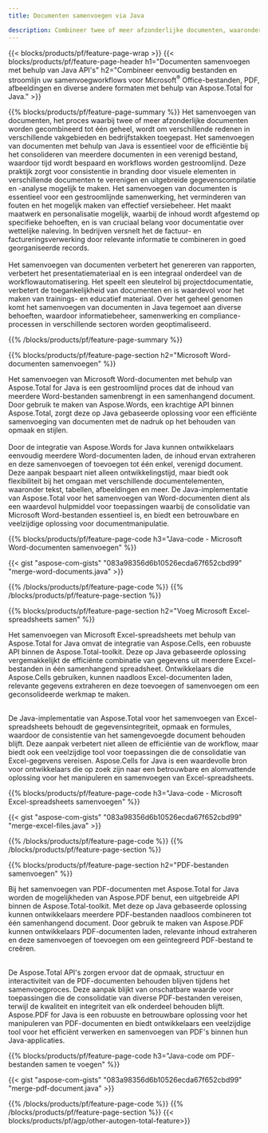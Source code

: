 ```yaml
---
title: Documenten samenvoegen via Java 

description: Combineer twee of meer afzonderlijke documenten, waaronder Microsoft Word, Excel, PowerPoint, PDF en Afbeeldingen via uw Java-applicatie. Test de samenvoegresultaten online via de app.
---
```


{{< blocks/products/pf/feature-page-wrap >}}
{{< blocks/products/pf/feature-page-header h1="Documenten samenvoegen met behulp van Java API's" h2="Combineer eenvoudig bestanden en stroomlijn uw samenvoegworkflows voor Microsoft<sup>&reg;</sup> Office-bestanden, PDF, afbeeldingen en diverse andere formaten met behulp van Aspose.Total for Java." >}}

{{% blocks/products/pf/feature-page-summary %}}
Het samenvoegen van documenten, het proces waarbij twee of meer afzonderlijke documenten worden gecombineerd tot één geheel, wordt om verschillende redenen in verschillende vakgebieden en bedrijfstakken toegepast. Het samenvoegen van documenten met behulp van Java is essentieel voor de efficiëntie bij het consolideren van meerdere documenten in een verenigd bestand, waardoor tijd wordt bespaard en workflows worden gestroomlijnd. Deze praktijk zorgt voor consistentie in branding door visuele elementen in verschillende documenten te verenigen en uitgebreide gegevenscompilatie en -analyse mogelijk te maken. Het samenvoegen van documenten is essentieel voor een gestroomlijnde samenwerking, het verminderen van fouten en het mogelijk maken van effectief versiebeheer. Het maakt maatwerk en personalisatie mogelijk, waarbij de inhoud wordt afgestemd op specifieke behoeften, en is van cruciaal belang voor documentatie over wettelijke naleving. In bedrijven versnelt het de factuur- en factureringsverwerking door relevante informatie te combineren in goed georganiseerde records. 
<br /><br />
Het samenvoegen van documenten verbetert het genereren van rapporten, verbetert het presentatiemateriaal en is een integraal onderdeel van de workflowautomatisering. Het speelt een sleutelrol bij projectdocumentatie, verbetert de toegankelijkheid van documenten en is waardevol voor het maken van trainings- en educatief materiaal. Over het geheel genomen komt het samenvoegen van documenten in Java tegemoet aan diverse behoeften, waardoor informatiebeheer, samenwerking en compliance-processen in verschillende sectoren worden geoptimaliseerd.

{{% /blocks/products/pf/feature-page-summary  %}}

{{% blocks/products/pf/feature-page-section  h2="Microsoft Word-documenten samenvoegen" %}}

Het samenvoegen van Microsoft Word-documenten met behulp van Aspose.Total for Java is een gestroomlijnd proces dat de inhoud van meerdere Word-bestanden samenbrengt in een samenhangend document. Door gebruik te maken van Aspose.Words, een krachtige API binnen Aspose.Total, zorgt deze op Java gebaseerde oplossing voor een efficiënte samenvoeging van documenten met de nadruk op het behouden van opmaak en stijlen. 
<br /><br />
Door de integratie van Aspose.Words for Java kunnen ontwikkelaars eenvoudig meerdere Word-documenten laden, de inhoud ervan extraheren en deze samenvoegen of toevoegen tot één enkel, verenigd document. Deze aanpak bespaart niet alleen ontwikkelingstijd, maar biedt ook flexibiliteit bij het omgaan met verschillende documentelementen, waaronder tekst, tabellen, afbeeldingen en meer. De Java-implementatie van Aspose.Total voor het samenvoegen van Word-documenten dient als een waardevol hulpmiddel voor toepassingen waarbij de consolidatie van Microsoft Word-bestanden essentieel is, en biedt een betrouwbare en veelzijdige oplossing voor documentmanipulatie.


{{% blocks/products/pf/feature-page-code h3="Java-code - Microsoft Word-documenten samenvoegen" %}}

{{< gist "aspose-com-gists" "083a98356d6b10526ecda67f652cbd99" "merge-word-documents.java" >}}

{{% /blocks/products/pf/feature-page-code  %}}
{{% /blocks/products/pf/feature-page-section %}}

{{% blocks/products/pf/feature-page-section  h2="Voeg Microsoft Excel-spreadsheets samen" %}}

Het samenvoegen van Microsoft Excel-spreadsheets met behulp van Aspose.Total for Java omvat de integratie van Aspose.Cells, een robuuste API binnen de Aspose.Total-toolkit. Deze op Java gebaseerde oplossing vergemakkelijkt de efficiënte combinatie van gegevens uit meerdere Excel-bestanden in één samenhangend spreadsheet. Ontwikkelaars die Aspose.Cells gebruiken, kunnen naadloos Excel-documenten laden, relevante gegevens extraheren en deze toevoegen of samenvoegen om een geconsolideerde werkmap te maken. <br /> <br />

De Java-implementatie van Aspose.Total voor het samenvoegen van Excel-spreadsheets behoudt de gegevensintegriteit, opmaak en formules, waardoor de consistentie van het samengevoegde document behouden blijft. Deze aanpak verbetert niet alleen de efficiëntie van de workflow, maar biedt ook een veelzijdige tool voor toepassingen die de consolidatie van Excel-gegevens vereisen. Aspose.Cells for Java is een waardevolle bron voor ontwikkelaars die op zoek zijn naar een betrouwbare en alomvattende oplossing voor het manipuleren en samenvoegen van Excel-spreadsheets.


{{% blocks/products/pf/feature-page-code h3="Java-code - Microsoft Excel-spreadsheets samenvoegen" %}}

{{< gist "aspose-com-gists" "083a98356d6b10526ecda67f652cbd99" "merge-excel-files.java" >}}

{{% /blocks/products/pf/feature-page-code  %}}
{{% /blocks/products/pf/feature-page-section %}}


{{% blocks/products/pf/feature-page-section  h2="PDF-bestanden samenvoegen" %}}

Bij het samenvoegen van PDF-documenten met Aspose.Total for Java worden de mogelijkheden van Aspose.PDF benut, een uitgebreide API binnen de Aspose.Total-toolkit. Met deze op Java gebaseerde oplossing kunnen ontwikkelaars meerdere PDF-bestanden naadloos combineren tot één samenhangend document. Door gebruik te maken van Aspose.PDF kunnen ontwikkelaars PDF-documenten laden, relevante inhoud extraheren en deze samenvoegen of toevoegen om een geïntegreerd PDF-bestand te creëren. <br /><br />

De Aspose.Total API's zorgen ervoor dat de opmaak, structuur en interactiviteit van de PDF-documenten behouden blijven tijdens het samenvoegproces. Deze aanpak blijkt van onschatbare waarde voor toepassingen die de consolidatie van diverse PDF-bestanden vereisen, terwijl de kwaliteit en integriteit van elk onderdeel behouden blijft. Aspose.PDF for Java is een robuuste en betrouwbare oplossing voor het manipuleren van PDF-documenten en biedt ontwikkelaars een veelzijdige tool voor het efficiënt verwerken en samenvoegen van PDF's binnen hun Java-applicaties. 

{{% blocks/products/pf/feature-page-code h3="Java-code om PDF-bestanden samen te voegen" %}}

{{< gist "aspose-com-gists" "083a98356d6b10526ecda67f652cbd99" "merge-pdf-document.java" >}}

{{% /blocks/products/pf/feature-page-code  %}}
{{% /blocks/products/pf/feature-page-section %}}
{{< blocks/products/pf/agp/other-autogen-total-feature>}}